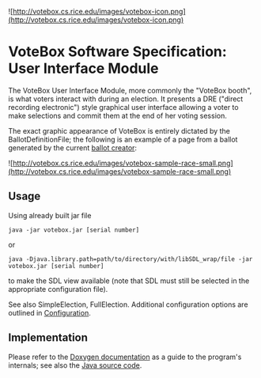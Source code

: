 ![http://votebox.cs.rice.edu/images/votebox-icon.png](http://votebox.cs.rice.edu/images/votebox-icon.png)

# VoteBox Software Specification: User Interface Module #

The VoteBox User Interface Module, more commonly the "VoteBox booth", is what voters interact with during an election. It presents a DRE ("direct recording electronic") style graphical user interface allowing a voter to make selections and commit them at the end of her voting session.

The exact graphic appearance of VoteBox is entirely dictated by the BallotDefinitionFile; the following is an example of a page from a ballot generated by the current [ballot creator](PrepToolGuide.md):

![http://votebox.cs.rice.edu/images/votebox-sample-race-small.png](http://votebox.cs.rice.edu/images/votebox-sample-race-small.png)

## Usage ##

Using already built jar file
```
java -jar votebox.jar [serial number]
```
or
```
java -Djava.library.path=path/to/directory/with/libSDL_wrap/file -jar votebox.jar [serial number]
```
to make the SDL view available (note that SDL must still be selected in the appropriate configuration file).

See also SimpleElection, FullElection. Additional configuration options are outlined in [Configuration](Configuration.md).

## Implementation ##

Please refer to the [Doxygen documentation](http://votebox.cs.rice.edu/doxygen/) as a guide to the program's internals; see also the [Java source code](http://code.google.com/p/votebox/source/browse/#svn/trunk).